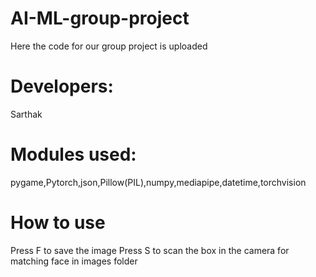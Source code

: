 # AI-ML-group-project

Here the code for our group project is uploaded

# Developers:

Sarthak

# Modules used:

pygame,Pytorch,json,Pillow(PIL),numpy,mediapipe,datetime,torchvision

# How to use

Press F to save the image
Press S to scan the box in the camera for matching face in images folder
